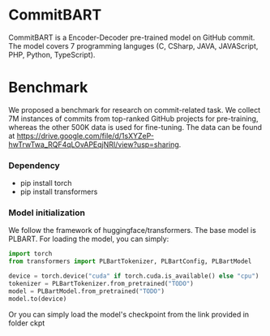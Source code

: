 # CommitBART
CommitBART is a Encoder-Decoder pre-trained model on GitHub commit. The model covers 7 programming languges (C, CSharp, JAVA, JAVAScript, PHP, Python, TypeScript).

# Benchmark
We proposed a benchmark for research on commit-related task. We collect 7M instances of commits from top-ranked GitHub projects for pre-training, whereas the other 500K data is used for fine-tuning. The data can be found at https://drive.google.com/file/d/1sXYZeP-hwTrwTwa_RQF4qLOvAPEqjNRI/view?usp=sharing.

### Dependency
- pip install torch
- pip install transformers

### Model initialization
We follow the framework of huggingface/transformers. The base model is PLBART. For loading the model, you can simply:
```python
import torch
from transformers import PLBartTokenizer, PLBartConfig, PLBartModel

device = torch.device("cuda" if torch.cuda.is_available() else "cpu")
tokenizer = PLBartTokenizer.from_pretrained("TODO")
model = PLBartModel.from_pretrained("TODO")
model.to(device)
```
Or you can simply load the model's checkpoint from the link provided in folder ckpt